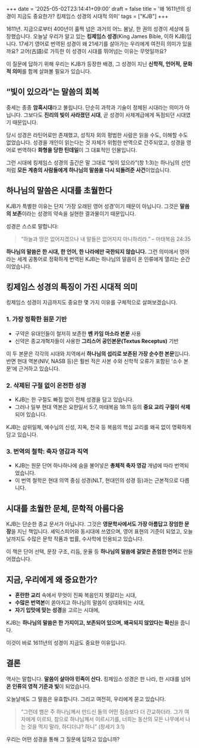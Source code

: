 +++
date = '2025-05-02T23:14:41+09:00'
draft = false
title = '왜 1611년의 성경이 지금도 중요한가? 킹제임스 성경의 시대적 의미'
tags = ["KJB"]
+++

1611년. 지금으로부터 400년이 훌쩍 넘은 과거의 어느 봄날, 한 권의 성경이 세상에 등장했습니다. 오늘날 우리가 알고 있는 **킹제임스 성경**(King James Bible, 이하 KJB)입니다. 17세기 영어로 번역된 성경이 왜 21세기를 살아가는 우리에게 여전히 의미가 있을까요? 고어(古語)로 가득한 이 성경이 시대를 뛰어넘는 이유는 무엇일까요?

이 질문에 답하기 위해 우리는 KJB가 등장한 배경, 그 성경이 지닌 **신학적, 언어적, 문화적 의미**를 함께 살펴볼 필요가 있습니다.

## “빛이 있으라”는 말씀의 회복

중세는 종종 **암흑시대**라고 불립니다. 단순히 과학과 기술이 정체된 시대라는 의미가 아닙니다. 그보다도 **진리의 빛이 사라졌던 시대**, 곧 성경이 사제계급에게 독점되던 시대였기 때문입니다.

당시 성경은 라틴어로만 존재했고, 성직자 외의 평범한 사람은 읽을 수도, 이해할 수도 없었습니다. 성경을 개인이 읽는다는 것 자체가 위험한 반역으로 간주되었고, 성경을 영어로 번역하다 **화형을 당한 틴데일**이 그 대표적인 인물입니다.

그런 시대에 킹제임스 성경의 출간은 말 그대로 “빛이 있으라”(창 1:3)는 하나님의 선언처럼 **모든 계층의 사람들에게 하나님의 말씀을 다시 되돌려준 사건**이었습니다.

## 하나님의 말씀은 시대를 초월한다

KJB가 특별한 이유는 단지 ‘가장 오래된 영어 성경’이기 때문이 아닙니다. 그것은 **말씀의 보존**이라는 성경의 약속을 실현한 결과물이기 때문입니다.

성경은 스스로 말합니다:

> “하늘과 땅은 없어지겠으나 내 말들은 없어지지 아니하리라.”
> – 마태복음 24:35

**하나님의 말씀은 한 시대, 한 언어, 한 나라에만 국한되지 않습니다.** 그런 의미에서 영어라는 세계 공통어로 정확하게 번역된 KJB는 하나님의 말씀이 온 인류에게 열리는 순간이었습니다.

## 킹제임스 성경의 특징이 가진 시대적 의미

킹제임스 성경이 지금까지도 중요한 몇 가지 이유를 구체적으로 살펴보겠습니다.

### 1. **가장 정확한 원문 기반**

* 구약은 유대인들이 철저히 보존한 **벤 카임 마소라 본문** 사용
* 신약은 종교개혁자들이 사용한 **그리스어 공인본문(Textus Receptus)** 기반

이 두 본문은 각각의 시대와 지역에서 **하나님의 섭리로 보존된 가장 순수한 본문**입니다. 반면 현대 역본(NIV, NASB 등)은 훨씬 적은 사본 수와 신학적 오류가 포함된 ‘소수 본문’에 근거하고 있습니다.

### 2. **삭제된 구절 없이 온전한 성경**

* KJB는 한 구절도 빠짐 없이 전체 성경을 담고 있습니다.
* 그러나 일부 현대 역본은 요한일서 5:7, 마태복음 18:11 등의 **중요 교리 구절이 삭제**되어 있습니다.

KJB는 삼위일체, 예수님의 신성, 지옥, 천국 등 복음의 핵심 교리를 왜곡 없이 명확하게 담고 있습니다.

### 3. **번역의 철학: 축자 영감과 직역**

* KJB는 원문 단어 하나하나에 숨을 불어넣은 **총체적 축자 영감** 개념에 따라 번역되었습니다.
* 이 번역 철학은 현대 의역 중심 성경(NLT, 현대인의 성경 등)과는 근본적으로 다릅니다.

## 시대를 초월한 문체, 문학적 아름다움

KJB는 단순한 종교 문서가 아닙니다. 그것은 **영문학사에서도 가장 아름답고 장엄한 문장**을 지닌 책입니다. 셰익스피어와 동시대에 쓰였으며, 영어 표현의 기준이 되었고, 오늘날까지도 수많은 문학 작품과 법률, 수사학에 인용되고 있습니다.

이 책은 단어 선택, 문장 구조, 리듬, 운율 등 **하나님의 말씀에 걸맞은 존엄한 언어**로 만들어졌습니다.

## 지금, 우리에게 왜 중요한가?

* **혼란한 교리** 속에서 무엇이 진짜 복음인지 헷갈리는 시대,
* **수많은 번역본**이 쏟아지고 하나님의 말씀이 상대화되는 시대,
* **자기 입맛에 맞는 성경**을 고르는 시대에,

KJB는 **하나님의 말씀은 한 가지이고, 보존되어 있으며, 왜곡되지 않았다는 확신**을 줍니다.

이것이 바로 1611년의 성경이 지금도 중요한 이유입니다.

## 결론

역사는 말합니다.
**말씀이 살아야 민족이 산다.**
킹제임스 성경은 한 나라, 한 시대를 넘어 **온 인류의 영적 기준과 빛**이 되었습니다.

오늘날에도 그 말씀은 유효합니다.
그리고 여전히, 우리에게 묻고 있습니다.

> “그런데 뱀은 주 하나님께서 만드신 들의 어떤 짐승보다 더 간교하더라. 그가 여자에게 이르되, 참으로 하나님께서 이르시기를, 너희는 동산의 모든 나무에서 나는 것을 먹지 말라, 하디더냐? 하니”
> (창세기 3:1)

우리는 어떤 성경을 통해 그 질문에 답하고 있습니까?

